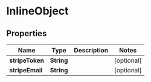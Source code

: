 
# InlineObject

## Properties
Name | Type | Description | Notes
------------ | ------------- | ------------- | -------------
**stripeToken** | **String** |  |  [optional]
**stripeEmail** | **String** |  |  [optional]



